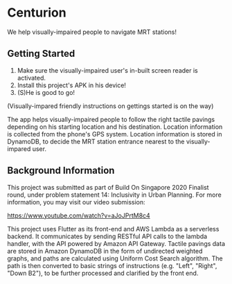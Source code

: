 # Centurion

We help visually-impaired people to navigate MRT stations!

## Getting Started

1. Make sure the visually-impaired user's in-built screen reader is activated.
2. Install this project's APK in his device!
3. (S)He is good to go! 

(Visually-impared friendly instructions on gettings started is on the way)

The app helps visually-impaired people to follow the right tactile pavings depending on his starting location and his destination. Location information is collected from the phone's GPS system. Location information is stored in DynamoDB, to decide the MRT station entrance nearest to the visually-impared user.


## Background Information

This project was submitted as part of Build On Singapore 2020 Finalist round, under problem statement 14: Inclusivity in Urban Planning. For more information, you may visit our video submission:

https://www.youtube.com/watch?v=aJoJPrtM8c4

This project uses Flutter as its front-end and AWS Lambda as a serverless backend. It communicates by sending RESTful API calls to the lambda handler, with the API powered by Amazon API Gateway. Tactile pavings data are stored in Amazon DynamoDB in the form of undirected weighted graphs, and paths are calculated using Uniform Cost Search algorithm. The path is then converted to basic strings of instructions (e.g. "Left", "Right", "Down B2"), to be further processed and clarified by the front end.
